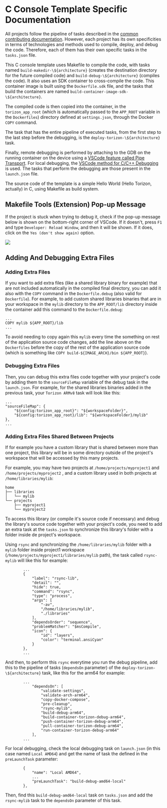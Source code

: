 # C Console Template Specific Documentation

All projects follow the pipeline of tasks described in the [common contributing documentation](https://github.com/toradex/vscode-torizon-templates/blob/bookworm/CONTRIBUTING.md#contributing-templates). However, each project has its own specificities in terms of technologies and methods used to compile, deploy, and debug the code. Therefore, each of them has their own specific tasks in the `tasks.json` file.

This C console template uses Makefile to compile the code, with tasks named `build-makedir-\${architecture}` (creates the destination directory for the future compiled code) and `build-debug-\${architecture}` (compiles the code). It also uses an SDK container to cross-compile the code. This container image is built using the `Dockerfile.sdk` file, and the tasks that build the containers are named `build-container-image-sdk-\${architecture}`.

The compiled code is then copied into the container, in the `torizon_app_root` (which is automatically passed to the `APP_ROOT` variable in the `Dockerfiles`) directory defined at `settings.json`, through the Docker `COPY` command.

The task that has the entire pipeline of executed tasks, from the first step to the last step before the debugging, is the `deploy-torizon-\${architecture}` task.

Finally, remote debugging is performed by attaching to the GDB on the running container on the device using a [VSCode feature called Pipe Transport](https://code.visualstudio.com/docs/cpp/pipe-transport). For local debugging, the [VSCode method for C/C++ Debugging](https://code.visualstudio.com/docs/cpp/launch-json-reference) is used. The tasks that perform the debugging are those present in the `launch.json` file.

The source code of the template is a simple Hello World (Hello Torizon, actually) in C, using Makefile as build system.

## Makefile Tools (Extension) Pop-up Message

If the project is stuck when trying to debug it, check if the pop-up message below is shown on the bottom-right corner of VSCode. If it doesn't, press `F1` and type `Developer: Reload Window`, and then it will be shown. If it does, click on the `Yes (don't show again)` option.

  ![](https://raw.githubusercontent.com/toradex/vscode-torizon-templates-documentation/bookworm/cppConsole/dryRunPopUp.png)


## Adding And Debugging Extra Files

### Adding Extra Files

If you want to add extra files (like a shared library binary for example) that are not included automatically in the compiled final directory, you can add it also with the `COPY` command in the `Dockerfile.debug` (also valid for `Dockerfile`). 
For example, to add custom shared libraries binaries that are in your workspace in the `mylib` directory to the `APP_ROOT/lib` directory inside the container add this command to the `Dockerfile.debug`: 
```
...
COPY mylib ${APP_ROOT}/lib
...
```

To avoid needing to copy again this `mylib` every time the something on rest of the application source code changes, add the line above on the `Dockerfiles` before the copy of the rest of the application source code (which is something like `COPY build-${IMAGE_ARCH}/bin ${APP_ROOT}`).


### Debugging Extra Files

Then, you can debug this extra files code together with your project's code by adding them to the `sourceFileMap` variable of the debug task in the `launch.json`. For example, for the shared libraries binaries added in the previous task, your `Torizon ARMv8` task will look like this:
```
...
"sourceFileMap": {
    "${config:torizon_app_root}": "${workspaceFolder}",
    "${config:torizon_app_root}/lib": "${workspaceFolder}/mylib"
},
...
```


### Adding Extra Files Shared Between Projects

If for example you have a custom library that is shared between more than one project, this library will be in some directory outside of the project's workspace that will be accessed by this many projects.

For example, you may have two projects at `/home/projects/myproject1` and `/home/projects/myproject2` , and a custom library used in both projects at `/home/libraries/mylib`: 

```
home
├── libraries
│   └── mylib
└── projects
    ├── myproject1
    └── myproject2
```

To access this library (or compile it's source code if necessary) and debug the library's source code together with your project's code, you need to add an extra task at the `tasks.json` to synchronize this library's folder with a folder inside de project's workspace. 

Using `rsync` and synchronizing the `/home/libraries/mylib` folder with a `mylib` folder inside project1 workspace (`/home/projects/myproject1/libraries/mylib` path), the task called `rsync-mylib` will like this for example:
```
        ...
        {
            "label": "rsync-lib",
            "detail": "",
            "hide": true,
            "command": "rsync",
            "type": "process",
            "args": [
                "-av",
                "/home/libraries/mylib",
                "./libraries"
            ],
            "dependsOrder": "sequence",
            "problemMatcher": "$msCompile",
            "icon": {
                "id": "layers",
                "color": "terminal.ansiCyan"
            }
        },
        ...
```

And then, to perform this `rsync` everytime you run the debug pipeline, add this to the pipeline of tasks (`dependsOn` parameter) of the `deploy-torizon-\${architecture}` task, like this for the arm64 for example:
```
        ...
            "dependsOn": [
                "validate-settings",
                "validate-arch-arm64",
                "copy-docker-compose",
                "pre-cleanup",
                "rsync-mylib",
                "build-debug-arm64",
                "build-container-torizon-debug-arm64",
                "push-container-torizon-debug-arm64",
                "pull-container-torizon-debug-arm64",
                "run-container-torizon-debug-arm64"
            ],
        ...
```

For local debugging, check the local debugging task on `launch.json` (in this case named `Local AMD64`) and get the name of task the defined in the `preLaunchTask` parameter:
```
        {
            "name": "Local AMD64",
            ...
            "preLaunchTask": "build-debug-amd64-local"
        },
```

Then, find this `build-debug-amd64-local` task on `tasks.json` and add the `rsync-mylib` task to the `dependsOn` parameter of this task.